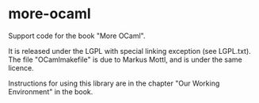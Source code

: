 more-ocaml
==========

Support code for the book "More OCaml".

It is released under the LGPL with special linking exception (see LGPL.txt). The file "OCamlmakefile" is due to Markus Mottl, and is under the same licence.

Instructions for using this library are in the chapter "Our Working Environment" in the book.

